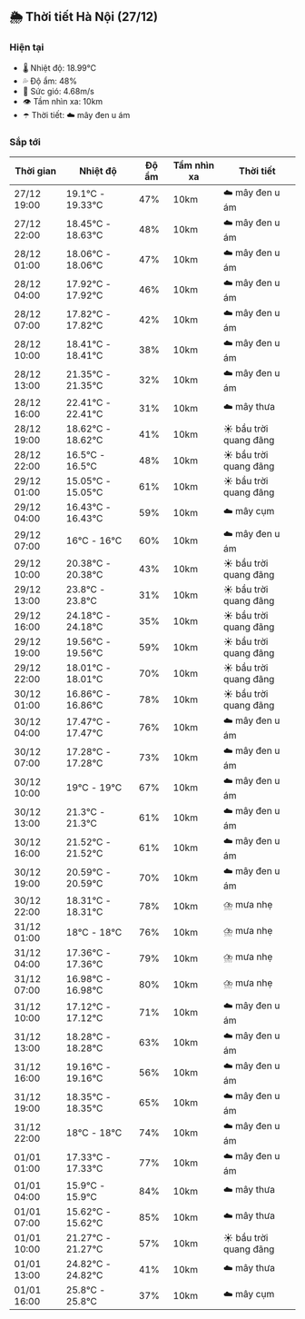 ## 🌦️ Thời tiết Hà Nội (27/12)

### Hiện tại

- 🌡️ Nhiệt độ: 18.99℃
- 💦 Độ ẩm: 48%
- 💨 Sức gió: 4.68m/s
- 👁️ Tầm nhìn xa: 10km
- ☂️ Thời tiết: ☁️ mây đen u ám

### Sắp tới

| Thời gian | Nhiệt độ | Độ ẩm | Tầm nhìn xa | Thời tiết |
| --- | --- | --- | --- | --- |
| 27/12 19:00 | 19.1℃ - 19.33℃ | 47% | 10km | ☁️ mây đen u ám |
| 27/12 22:00 | 18.45℃ - 18.63℃ | 48% | 10km | ☁️ mây đen u ám |
| 28/12 01:00 | 18.06℃ - 18.06℃ | 47% | 10km | ☁️ mây đen u ám |
| 28/12 04:00 | 17.92℃ - 17.92℃ | 46% | 10km | ☁️ mây đen u ám |
| 28/12 07:00 | 17.82℃ - 17.82℃ | 42% | 10km | ☁️ mây đen u ám |
| 28/12 10:00 | 18.41℃ - 18.41℃ | 38% | 10km | ☁️ mây đen u ám |
| 28/12 13:00 | 21.35℃ - 21.35℃ | 32% | 10km | ☁️ mây đen u ám |
| 28/12 16:00 | 22.41℃ - 22.41℃ | 31% | 10km | ☁️ mây thưa |
| 28/12 19:00 | 18.62℃ - 18.62℃ | 41% | 10km | ☀️ bầu trời quang đãng |
| 28/12 22:00 | 16.5℃ - 16.5℃ | 48% | 10km | ☀️ bầu trời quang đãng |
| 29/12 01:00 | 15.05℃ - 15.05℃ | 61% | 10km | ☀️ bầu trời quang đãng |
| 29/12 04:00 | 16.43℃ - 16.43℃ | 59% | 10km | ☁️ mây cụm |
| 29/12 07:00 | 16℃ - 16℃ | 60% | 10km | ☁️ mây đen u ám |
| 29/12 10:00 | 20.38℃ - 20.38℃ | 43% | 10km | ☀️ bầu trời quang đãng |
| 29/12 13:00 | 23.8℃ - 23.8℃ | 31% | 10km | ☀️ bầu trời quang đãng |
| 29/12 16:00 | 24.18℃ - 24.18℃ | 35% | 10km | ☀️ bầu trời quang đãng |
| 29/12 19:00 | 19.56℃ - 19.56℃ | 59% | 10km | ☀️ bầu trời quang đãng |
| 29/12 22:00 | 18.01℃ - 18.01℃ | 70% | 10km | ☀️ bầu trời quang đãng |
| 30/12 01:00 | 16.86℃ - 16.86℃ | 78% | 10km | ☀️ bầu trời quang đãng |
| 30/12 04:00 | 17.47℃ - 17.47℃ | 76% | 10km | ☁️ mây đen u ám |
| 30/12 07:00 | 17.28℃ - 17.28℃ | 73% | 10km | ☁️ mây đen u ám |
| 30/12 10:00 | 19℃ - 19℃ | 67% | 10km | ☁️ mây đen u ám |
| 30/12 13:00 | 21.3℃ - 21.3℃ | 61% | 10km | ☁️ mây đen u ám |
| 30/12 16:00 | 21.52℃ - 21.52℃ | 61% | 10km | ☁️ mây đen u ám |
| 30/12 19:00 | 20.59℃ - 20.59℃ | 70% | 10km | ☁️ mây đen u ám |
| 30/12 22:00 | 18.31℃ - 18.31℃ | 78% | 10km | ⛈️ mưa nhẹ |
| 31/12 01:00 | 18℃ - 18℃ | 76% | 10km | ⛈️ mưa nhẹ |
| 31/12 04:00 | 17.36℃ - 17.36℃ | 79% | 10km | ⛈️ mưa nhẹ |
| 31/12 07:00 | 16.98℃ - 16.98℃ | 80% | 10km | ⛈️ mưa nhẹ |
| 31/12 10:00 | 17.12℃ - 17.12℃ | 71% | 10km | ☁️ mây đen u ám |
| 31/12 13:00 | 18.28℃ - 18.28℃ | 63% | 10km | ☁️ mây đen u ám |
| 31/12 16:00 | 19.16℃ - 19.16℃ | 56% | 10km | ☁️ mây đen u ám |
| 31/12 19:00 | 18.35℃ - 18.35℃ | 65% | 10km | ☁️ mây đen u ám |
| 31/12 22:00 | 18℃ - 18℃ | 74% | 10km | ☁️ mây đen u ám |
| 01/01 01:00 | 17.33℃ - 17.33℃ | 77% | 10km | ☁️ mây đen u ám |
| 01/01 04:00 | 15.9℃ - 15.9℃ | 84% | 10km | ☁️ mây thưa |
| 01/01 07:00 | 15.62℃ - 15.62℃ | 85% | 10km | ☁️ mây thưa |
| 01/01 10:00 | 21.27℃ - 21.27℃ | 57% | 10km | ☀️ bầu trời quang đãng |
| 01/01 13:00 | 24.82℃ - 24.82℃ | 41% | 10km | ☁️ mây thưa |
| 01/01 16:00 | 25.8℃ - 25.8℃ | 37% | 10km | ☁️ mây cụm |

